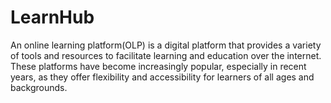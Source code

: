 # LearnHub
An online learning platform(OLP) is a digital platform that provides a variety of tools and resources to facilitate learning and education over the internet. These platforms have become increasingly popular, especially in recent years, as they offer flexibility and accessibility for learners of all ages and backgrounds.
